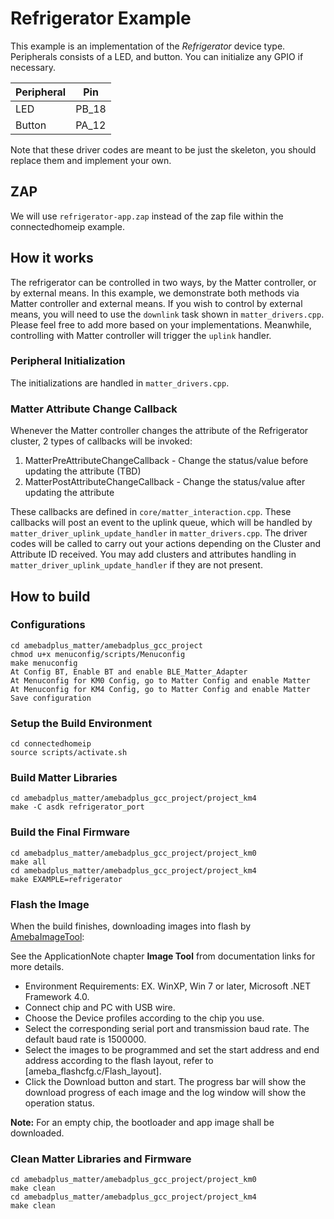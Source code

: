 # Refrigerator Example
This example is an implementation of the *Refrigerator* device type. Peripherals consists of a LED, and button. You can initialize any GPIO if necessary.

| Peripheral | Pin |
| ----------- | ----------- |
| LED | PB_18 |
| Button | PA_12 |

Note that these driver codes are meant to be just the skeleton, you should replace them and implement your own.

## ZAP
We will use `refrigerator-app.zap` instead of the zap file within the connectedhomeip example.

## How it works
The refrigerator can be controlled in two ways, by the Matter controller, or by external means. 
In this example, we demonstrate both methods via Matter controller and external means.
If you wish to control by external means, you will need to use the `downlink` task shown in `matter_drivers.cpp`. Please feel free to add more based on your implementations. Meanwhile, controlling with Matter controller will trigger the `uplink` handler.

### Peripheral Initialization
The initializations are handled in `matter_drivers.cpp`.

### Matter Attribute Change Callback
Whenever the Matter controller changes the attribute of the Refrigerator cluster, 2 types of callbacks will be invoked:
  1. MatterPreAttributeChangeCallback - Change the status/value before updating the attribute (TBD)
  2. MatterPostAttributeChangeCallback - Change the status/value after updating the attribute

These callbacks are defined in `core/matter_interaction.cpp`.
These callbacks will post an event to the uplink queue, which will be handled by `matter_driver_uplink_update_handler` in `matter_drivers.cpp`.
The driver codes will be called to carry out your actions depending on the Cluster and Attribute ID received.
You may add clusters and attributes handling in `matter_driver_uplink_update_handler` if they are not present. 

## How to build

### Configurations

    cd amebadplus_matter/amebadplus_gcc_project
    chmod u+x menuconfig/scripts/Menuconfig
    make menuconfig
    At Config BT, Enable BT and enable BLE_Matter_Adapter
    At Menuconfig for KM0 Config, go to Matter Config and enable Matter
    At Menuconfig for KM4 Config, go to Matter Config and enable Matter
    Save configuration

### Setup the Build Environment

    cd connectedhomeip
    source scripts/activate.sh

### Build Matter Libraries

    cd amebadplus_matter/amebadplus_gcc_project/project_km4
    make -C asdk refrigerator_port

### Build the Final Firmware

    cd amebadplus_matter/amebadplus_gcc_project/project_km0
    make all
    cd amebadplus_matter/amebadplus_gcc_project/project_km4
    make EXAMPLE=refrigerator

### Flash the Image
When the build finishes, downloading images into flash by [AmebaImageTool](tools/ameba/ImageTool/AmebaImageTool.exe):

See the ApplicationNote chapter **Image Tool** from documentation links for more details.

* Environment Requirements: EX. WinXP, Win 7 or later, Microsoft .NET Framework 4.0.
* Connect chip and PC with USB wire.
* Choose the Device profiles according to the chip you use.
* Select the corresponding serial port and transmission baud rate. The default baud rate is 1500000.
* Select the images to be programmed and set the start address and end address according to the flash layout, refer to [ameba_flashcfg.c/Flash_layout].
* Click the Download button and start. The progress bar will show the download progress of each image and the log window will show the operation status.

**Note:** For an empty chip, the bootloader and app image shall be downloaded.

### Clean Matter Libraries and Firmware

    cd amebadplus_matter/amebadplus_gcc_project/project_km0
    make clean
    cd amebadplus_matter/amebadplus_gcc_project/project_km4
    make clean

